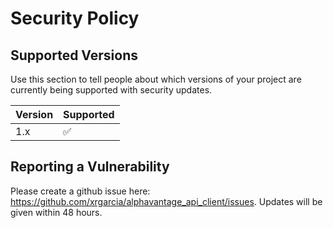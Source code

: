 # Security Policy

## Supported Versions

Use this section to tell people about which versions of your project are
currently being supported with security updates.

| Version | Supported          |
| ------- | ------------------ |
| 1.x   | :white_check_mark: |

## Reporting a Vulnerability

Please create a github issue here: https://github.com/xrgarcia/alphavantage_api_client/issues.  Updates will be given within 48 hours.
